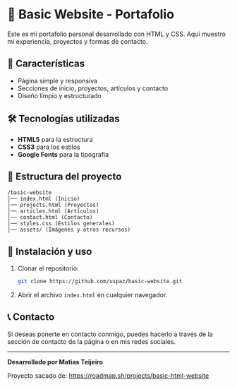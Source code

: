 # 📌 Basic Website - Portafolio

Este es mi portafolio personal desarrollado con HTML y CSS. Aquí muestro mi experiencia, proyectos y formas de contacto.

## 🚀 Características
- Página simple y responsiva
- Secciones de inicio, proyectos, artículos y contacto
- Diseño limpio y estructurado

## 🛠 Tecnologías utilizadas
- **HTML5** para la estructura
- **CSS3** para los estilos
- **Google Fonts** para la tipografía

## 📂 Estructura del proyecto
```
/basic-website
│── index.html (Inicio)
│── projects.html (Proyectos)
│── articles.html (Artículos)
│── contact.html (Contacto)
│── styles.css (Estilos generales)
│── assets/ (Imágenes y otros recursos)
```

## 🔧 Instalación y uso
1. Clonar el repositorio:
   ```sh
   git clone https://github.com/uspaz/basic-website.git
   ```
2. Abrir el archivo `index.html` en cualquier navegador.

## 📞 Contacto
Si deseas ponerte en contacto conmigo, puedes hacerlo a través de la sección de contacto de la página o en mis redes sociales.

---
**Desarrollado por Matias Teijeiro**

Proyecto sacado de: https://roadmap.sh/projects/basic-html-website